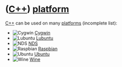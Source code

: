 # ([C++](Cpp.md)) [platform](CppPlatform.md)

[C++](Cpp.md) can be used on many [platforms](CppPlatform.md) (incomplete
list):

 * ![Cygwin](PicCygwin.png) [Cygwin](CppCygwin.md)
 * ![Lubuntu](PicLubuntu.png) [Lubuntu](CppLubuntu.md)
 * ![NDS](PicNds.png) [NDS](CppNds.md)
 * ![Raspbian](PicRaspbian.png) [Raspbian](CppRaspbian.md)
 * ![Ubuntu](PicUbuntu.png) [Ubuntu](CppUbuntu.md)
 * ![Wine](PicWine.png) [Wine](CppWine.md)
